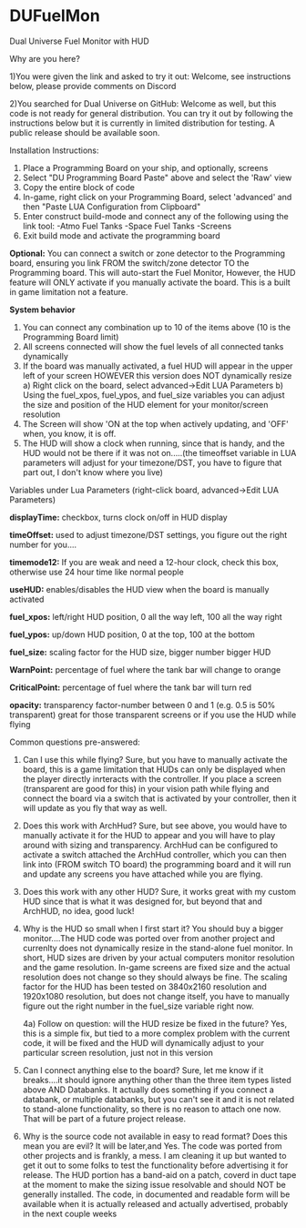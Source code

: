 # DUFuelMon
Dual Universe Fuel Monitor with HUD

Why are you here?

1)You were given the link and asked to try it out: Welcome, see instructions below, please provide comments on Discord

2)You searched for Dual Universe on GitHub: Welcome as well, but this code is not ready for general distribution. You can try it out by following the instructions below but it is currently in limited distribution for testing. A public release should be available soon. 

Installation Instructions:
1) Place a Programming Board on your ship, and optionally, screens
2) Select "DU Programming Board Paste" above and select the 'Raw' view
3) Copy the entire block of code
4) In-game, right click on your Programming Board, select 'advanced' and then "Paste LUA Configuration from Clipboard"
5) Enter construct build-mode and connect any of the following using the link tool:
    -Atmo Fuel Tanks
    -Space Fuel Tanks
    -Screens
6) Exit build mode and activate the programming board

**Optional:** You can connect a switch or zone detector to the Programming board, ensuring you link FROM the switch/zone detector TO the Programming board. This will auto-start the Fuel Monitor, However, the HUD feature will ONLY activate if you manually activate the board. This is a built in game limitation not a feature.

**System behavior**

  1) You can connect any combination up to 10 of the items above (10 is the Programming Board limit)
  2) All screens connected will show the fuel levels of all connected tanks dynamically
  3) If the board was manually activated, a fuel HUD will appear in the upper left of your screen HOWEVER this version does NOT dynamically resize
      a) Right click on the board, select advanced->Edit LUA Parameters
      b) Using the fuel_xpos, fuel_ypos, and fuel_size variables you can adjust the size and position of the HUD element for your monitor/screen resolution
  4) The Screen will show 'ON at the top when actively updating, and 'OFF' when, you know, it is off.
  5) The HUD will show a clock when running, since that is handy, and the HUD would not be there if it was not on.....(the timeoffset variable in LUA parameters will adjust for your timezone/DST, you have to figure that part out, I don't know where you live)

Variables under Lua Parameters (right-click board, advanced->Edit LUA Parameters)

**displayTime:** checkbox, turns clock on/off in HUD display

**timeOffset:** used to adjust timezone/DST settings, you figure out the right number for you....

**timemode12:** If you are weak and need a 12-hour clock, check this box, otherwise use 24 hour time like normal people

**useHUD:** enables/disables the HUD view when the board is manually activated

**fuel_xpos:** left/right HUD position, 0 all the way left, 100 all the way right

**fuel_ypos:** up/down HUD position, 0 at the top, 100 at the bottom

**fuel_size:** scaling factor for the HUD size, bigger number bigger HUD

**WarnPoint:** percentage of fuel where the tank bar will change to orange

**CriticalPoint:** percentage of fuel where the tank bar will turn red

**opacity:** transparency factor-number between 0 and 1 (e.g.  0.5 is 50% transparent) great for those transparent screens or if you use the HUD while flying


Common questions pre-answered:

1) Can I use this while flying? Sure, but you have to manually activate the board, this is a game limitation that HUDs can only be displayed when the player directly inrteracts with the controller. If you place a screen (transparent are good for this) in your vision path while flying and connect the board via a switch that is activated by your controller, then it will update as you fly that way as well.

2) Does this work with ArchHud? Sure, but see above, you would have to manually activate it for the HUD to appear and you will have to play around with sizing and transparency. ArchHud can be configured to activate a switch attached the ArchHud controller, which you can then link into (FROM switch TO board) the programming board and it will run and update any screens you have attached while you are flying.

3) Does this work with any other HUD? Sure, it works great with my custom HUD since that is what it was designed for, but beyond that and ArchHUD, no idea, good luck!

4) Why is the HUD so small when I first start it? You should buy a bigger monitor....The HUD code was ported over from another project and currenlty does not dynamically resize in the stand-alone fuel monitor. In short, HUD sizes are driven by your actual computers monitor resolution and the game resolution. In-game screens are fixed size and the actual resolution does not change so they should always be fine. The scaling factor for the HUD has been tested on 3840x2160 resolution and 1920x1080 resolution, but does not change itself, you have to manually figure out the right number in the fuel_size variable right now.

    4a) Follow on question: will the HUD resize be fixed in the future? Yes, this is a simple fix, but tied to a more complex problem with the current code, it will be fixed and the HUD will dynamically adjust to your particular screen resolution, just not in this version
  
5) Can I connect anything else to the board? Sure, let me know if it breaks....it should ignore anything other than the three item types listed above AND Databanks. It actually does something if you connect a databank, or multiple databanks, but you can't see it and it is not related to stand-alone functionality, so there is no reason to attach one now. That will be part of a future project release.
6) Why is the source code not available in easy to read format? Does this mean you are evil?  It will be later,and Yes. The code was ported from other projects and is frankly, a mess. I am cleaning it up but wanted to get it out to some folks to test the functionality before advertising it for release. The HUD portion has a band-aid on a patch, coverd in duct tape at the moment to make the sizing issue resolvable and should NOT be generally installed. The code, in documented and readable form will be available when it is actually released and actually advertised, probably in the next couple weeks
